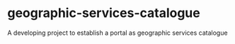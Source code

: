 # geographic-services-catalogue
A developing project to establish a portal as geographic services catalogue

